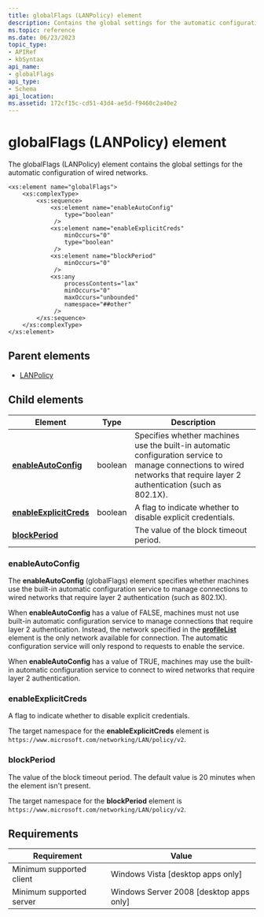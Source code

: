 ```yaml
---
title: globalFlags (LANPolicy) element
description: Contains the global settings for the automatic configuration of wired networks.
ms.topic: reference
ms.date: 06/23/2023
topic_type: 
- APIRef
- kbSyntax
api_name: 
- globalFlags
api_type: 
- Schema
api_location: 
ms.assetid: 172cf15c-cd51-43d4-ae5d-f9460c2a40e2
---
```


# globalFlags (LANPolicy) element

The globalFlags (LANPolicy) element contains the global settings for the automatic configuration of wired networks.

```XSD
<xs:element name="globalFlags">
    <xs:complexType>
        <xs:sequence>
            <xs:element name="enableAutoConfig"
                type="boolean"
             />
            <xs:element name="enableExplicitCreds"
                minOccurs="0"
                type="boolean"
             />
            <xs:element name="blockPeriod"
                minOccurs="0"
             />
            <xs:any
                processContents="lax"
                minOccurs="0"
                maxOccurs="unbounded"
                namespace="##other"
             />
        </xs:sequence>
    </xs:complexType>
</xs:element>
```

## Parent elements

* [LANPolicy](./lan-policyschema-lanpolicy-element.md)

## Child elements

| Element | Type | Description |
| - | - | - |
| [**enableAutoConfig**](#enableautoconfig) | boolean | Specifies whether machines use the built-in automatic configuration service to manage connections to wired networks that require layer 2 authentication (such as 802.1X). |
| [**enableExplicitCreds**](#enableexplicitcreds) | boolean | A flag to indicate whether to disable explicit credentials. |
| [**blockPeriod**](#blockperiod) | | The value of the block timeout period. |

### enableAutoConfig

The **enableAutoConfig** (globalFlags) element specifies whether machines use the built-in automatic configuration service to manage connections to wired networks that require layer 2 authentication (such as 802.1X).

When **enableAutoConfig** has a value of FALSE, machines must not use built-in automatic configuration service to manage connections that require layer 2 authentication. Instead, the network specified in the [**profileList**](./lan-policyschema-lanpolicy-element.md#profilelist) element is the only network available for connection. The automatic configuration service will only respond to requests to enable the service.

When **enableAutoConfig** has a value of TRUE, machines may use the built-in automatic configuration service to connect to wired networks that require layer 2 authentication.

### enableExplicitCreds

A flag to indicate whether to disable explicit credentials.

The target namespace for the **enableExplicitCreds** element is `https://www.microsoft.com/networking/LAN/policy/v2`.

### blockPeriod

The value of the block timeout period. The default value is 20 minutes when the element isn't present.

The target namespace for the **blockPeriod** element is `https://www.microsoft.com/networking/LAN/policy/v2`.

## Requirements

| Requirement | Value |
| - | - |
| Minimum supported client | Windows Vista \[desktop apps only\] |
| Minimum supported server | Windows Server 2008 \[desktop apps only\] |
